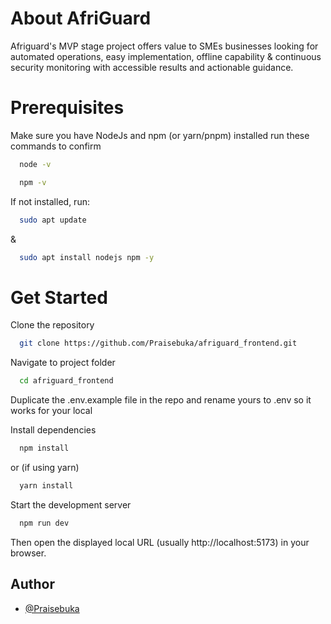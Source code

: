 #  About AfriGuard

Afriguard's MVP stage project offers value to SMEs businesses looking for automated operations, easy implementation, offline capability & continuous security monitoring with accessible results and actionable guidance.


# Prerequisites

Make sure you have NodeJs and npm (or yarn/pnpm) installed run these commands to confirm
```bash
  node -v
```

```bash
  npm -v
```


If not installed, run:
```bash 
  sudo apt update
```
&

```bash
  sudo apt install nodejs npm -y
```


# Get Started
Clone the repository

```bash
  git clone https://github.com/Praisebuka/afriguard_frontend.git
```

Navigate to project folder
```bash
  cd afriguard_frontend
```

Duplicate the .env.example file in the repo and rename yours to .env so it works for your local

Install dependencies
```bash
  npm install
```

or (if using yarn)
```bash
  yarn install
```

Start the development server
```bash
  npm run dev
```


Then open the displayed local URL (usually http://localhost:5173) in your browser.


## Author

- [@Praisebuka]('https://github.com/Praisebuka')


